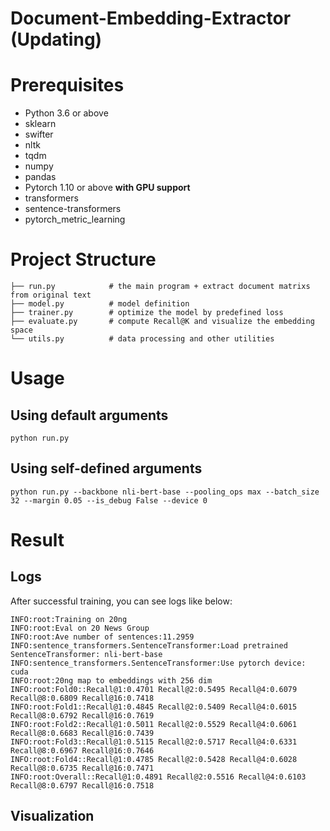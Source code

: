 # Document-Embedding-Extractor (Updating)

# Prerequisites
* Python 3.6 or above
* sklearn
* swifter
* nltk
* tqdm
* numpy
* pandas
* Pytorch 1.10 or above **with GPU support**
* transformers
* sentence-transformers
* pytorch_metric_learning

# Project Structure
```
├── run.py            # the main program + extract document matrixs from original text
├── model.py          # model definition
├── trainer.py        # optimize the model by predefined loss
├── evaluate.py       # compute Recall@K and visualize the embedding space
└── utils.py          # data processing and other utilities
```

# Usage
## Using default arguments
```shell
python run.py 
```
## Using self-defined arguments
```shell
python run.py --backbone nli-bert-base --pooling_ops max --batch_size 32 --margin 0.05 --is_debug False --device 0
```

# Result
## Logs
After successful training, you can see logs like below:
```
INFO:root:Training on 20ng
INFO:root:Eval on 20 News Group
INFO:root:Ave number of sentences:11.2959
INFO:sentence_transformers.SentenceTransformer:Load pretrained SentenceTransformer: nli-bert-base
INFO:sentence_transformers.SentenceTransformer:Use pytorch device: cuda
INFO:root:20ng map to embeddings with 256 dim
INFO:root:Fold0::Recall@1:0.4701 Recall@2:0.5495 Recall@4:0.6079 Recall@8:0.6809 Recall@16:0.7418
INFO:root:Fold1::Recall@1:0.4845 Recall@2:0.5409 Recall@4:0.6015 Recall@8:0.6792 Recall@16:0.7619
INFO:root:Fold2::Recall@1:0.5011 Recall@2:0.5529 Recall@4:0.6061 Recall@8:0.6683 Recall@16:0.7439
INFO:root:Fold3::Recall@1:0.5115 Recall@2:0.5717 Recall@4:0.6331 Recall@8:0.6967 Recall@16:0.7646
INFO:root:Fold4::Recall@1:0.4785 Recall@2:0.5428 Recall@4:0.6028 Recall@8:0.6735 Recall@16:0.7471
INFO:root:Overall::Recall@1:0.4891 Recall@2:0.5516 Recall@4:0.6103 Recall@8:0.6797 Recall@16:0.7518
```
## Visualization
